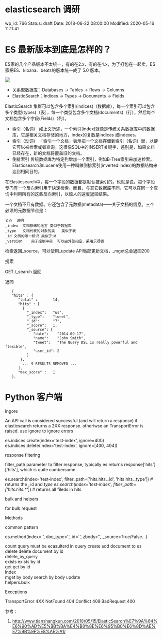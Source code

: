 # elasticsearch 调研


wp_id: 766
Status: draft
Date: 2018-06-22 08:00:00
Modified: 2020-05-16 11:11:41


# ES 最新版本到底是怎样的？

ES家的几个产品版本不太统一，有的在2.x，有的在4.x，为了打包在一起卖，ES家把ES、kibana、beats的版本统一成了 5.0 版本。

![](https://ws2.sinaimg.cn/large/006tNc79gy1fsk0l4proij313a0lwdmh.jpg)

- 关系型数据库：Databases -> Tables -> Rows -> Columns
- ElasticSearch：Indices -> Types  -> Documents -> Fields

ElasticSearch 集群可以包含多个索引(indices)（数据库），每一个索引可以包含多个类型(types)（表），每一个类型包含多个文档(documents)（行），然后每个文档包含多个字段(Fields)（列）。

- 索引（名词） 如上文所述，一个索引(index)就像是传统关系数据库中的数据库，它是相关文档存储的地方，index的复数是indices 或indexes。
- 索引（动词） 「索引一个文档」表示把一个文档存储到索引（名词）里，以便它可以被检索或者查询。这很像SQL中的INSERT关键字，差别是，如果文档已经存在，新的文档将覆盖旧的文档。
- 倒排索引 传统数据库为特定列增加一个索引，例如B-Tree索引来加速检索。Elasticsearch和Lucene使用一种叫做倒排索引(inverted index)的数据结构来达到相同目的。

在Elasticsearch中，每一个字段的数据都是默认被索引的。也就是说，每个字段专门有一个反向索引用于快速检索。而且，与其它数据库不同，它可以在同一个查询中利用所有的这些反向索引，以惊人的速度返回结果。

一个文档不只有数据。它还包含了元数据(metadata)——关于文档的信息。三个必须的元数据节点是：

```
节点	说明	
_index	文档存储的地方	类似于数据库
_type	文档代表的对象的类	类似于表
_id	文档的唯一标识	类似于id
_version	用于控制冲突	可以由外部指定，采用乐观锁
```

检索返回_source，可以使用_update API局部更新文档，_mget总会返回200

搜索

GET /_search 返回

返回

```
   {
   "hits" : {
      "total" :       14,
      "hits" : [
        {
          "_index":   "us",
          "_type":    "tweet",
          "_id":      "7",
          "_score":   1,
          "_source": {
             "date":    "2014-09-17",
             "name":    "John Smith",
             "tweet":   "The Query DSL is really powerful and flexible",
             "user_id": 2
          }
       },
        ... 9 RESULTS REMOVED ...
      ],
      "max_score" :   1
   },
```

# Python 客户端

ingore

An API call is considered successful (and will return a response) if elasticsearch returns a 2XX response. otheriwse an TransportError is raised. use ignore to ignore errors

es.indices.create(index='test-index', ignore=400)
es.indices.delete(index='test-index', ignore=[400, 404])

response filtering 

filter_path parameter to filter response, typically es returns response['hits']['hits'], which is quite cumbersome.

es.search(index='test-index', filter_path=['hits.hits._id', 'hits.hits._type']) # returns the _id and _type
es.search(index='test-index', fitler_path=['hits.hits._*']) # returns all fileds in hits

bulk and helpers

for bulk request

Methods

common pattern

es.method(index='', doc_type='', id='', zbody='', _source=True/False...)

count		query must be ecasulterd in query
create	add document to es	
delete	delete document by id	
delete_by_query		
exists	exists by id	
get	get by id	
index		
mget	by body	
search	by body	
update		
helpers.bulk		

Exceptions

TransportError	4XX
NotFound	404
Conflict	409
BadRequest	400

参考：

1. http://www.tianshangkun.com/2018/05/15/ElasticSearch%E7%9A%84%E6%90%AD%E5%BB%BA%E4%B8%8E%E6%95%B0%E6%8D%AE%E7%BB%9F%E8%AE%A1/